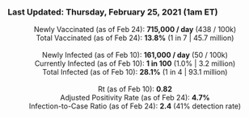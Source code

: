 ### Last Updated: Thursday, February 25, 2021 (1am ET)
<p align="center">
Newly Vaccinated (as of Feb 24): <b>715,000 / day</b>
(438 / 100k)<br>
Total Vaccinated (as of Feb 24): <b>13.8%</b>
(1 in 7 | 45.7 million)<br>
<br>
Newly Infected (as of Feb 10): <b>161,000 / day</b> 
(50 / 100k)<br>
Currently Infected (as of Feb 10): <b>1 in 100</b>
(1.0% | 3.2 million)<br>
Total Infected (as of Feb 10): <b>28.1%</b>
(1 in 4 | 93.1 million)<br>
<br>
Rt (as of Feb 10): <b>0.82</b><br>
Adjusted Positivity Rate (as of Feb 24): <b>4.7%</b><br>
Infection-to-Case Ratio (as of Feb 24): <b>2.4</b> (41% detection rate)</p>
